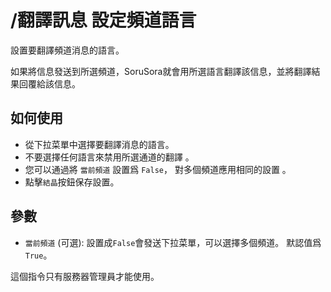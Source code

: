 # /翻譯訊息 設定頻道語言

設置要翻譯頻道消息的語言。

如果將信息發送到所選頻道，SoruSora就會用所選語言翻譯該信息，並將翻譯結果回覆給該信息。

## 如何使用

* 從下拉菜單中選擇要翻譯消息的語言。
* 不要選擇任何語言來禁用所選通道的翻譯 。
* 您可以通過將 `當前頻道` 設置爲 `False`， 對多個頻道應用相同的設置 。
* 點擊`結晶`按鈕保存設置。

## 參數

* `當前頻道` (可選): 設置成`False`會發送下拉菜單，可以選擇多個頻道。 默認值爲 `True`。

這個指令只有服務器管理員才能使用。
